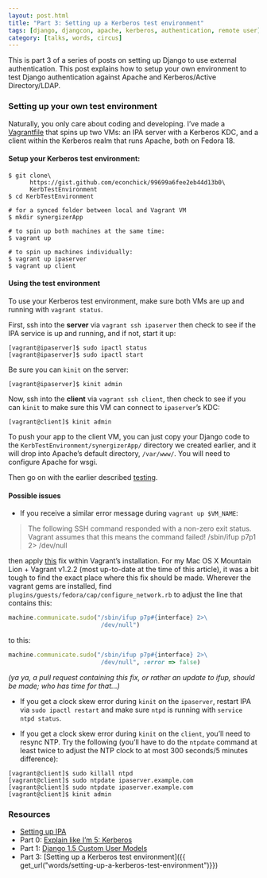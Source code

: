 ```yaml
---
layout: post.html
title: "Part 3: Setting up a Kerberos test environment"
tags: [django, djangcon, apache, kerberos, authentication, remote user]
category: [talks, words, circus]
---
```


This is part 3 of a series of posts on setting up Django to use external authentication.  This post explains how to setup your own environment to test Django authentication against Apache and Kerberos/Active Directory/LDAP.

### Setting up your own test environment

Naturally, you only care about coding and developing. I’ve made a [Vagrantfile](https://gist.github.com/econchick/99699a6fee2eb44d13b0) that spins up two VMs: an IPA server with a Kerberos KDC, and a client within the Kerberos realm that runs Apache, both on Fedora 18.

#### Setup your Kerberos test environment:

```
$ git clone\
      https://gist.github.com/econchick/99699a6fee2eb44d13b0\
      KerbTestEnvironment
$ cd KerbTestEnvironment

# for a synced folder between local and Vagrant VM
$ mkdir synergizerApp  

# to spin up both machines at the same time:
$ vagrant up

# to spin up machines individually:
$ vagrant up ipaserver
$ vagrant up client
```

#### Using the test environment

To use your Kerberos test environment, make sure both VMs are up and running with `vagrant status`.  

First, ssh into the **server** via `vagrant ssh ipaserver` then check to see if the IPA service is up and running, and if not, start it up:

```
[vagrant@ipaserver]$ sudo ipactl status
[vagrant@ipaserver]$ sudo ipactl start
```

Be sure you can `kinit` on the server:

```
[vagrant@ipaserver]$ kinit admin
```

Now, ssh into the **client** via `vagrant ssh client`, then check to see if you can `kinit` to make sure this VM can connect to `ipaserver`’s KDC:

```
[vagrant@client]$ kinit admin
```

To push your app to the client VM, you can just copy your Django code to the `KerbTestEnvironment/synergizerApp/` directory we created earlier, and it will drop into Apache’s default directory, `/var/www/`.  You will need to configure Apache for wsgi. 

Then go on with the earlier described [testing](#does-it-negotiate-testing-setup).

#### Possible issues

* If you receive a similar error message during `vagrant up $VM_NAME`: 

> The following SSH command responded with a non-zero exit status.
> Vagrant assumes that this means the command failed!
> /sbin/ifup p7p1 2> /dev/null

then apply [this](https://github.com/monvillalon/vagrant/commit/dc9830350a0f2be3bb7a4b4e9fcefaed66c6a26a) fix within Vagrant’s installation.  For my Mac OS X Mountain Lion + Vagrant v1.2.2 (most up-to-date at the time of this article), it was a bit tough to find the exact place where this fix should be made.  Wherever the vagrant gems are installed, find `plugins/guests/fedora/cap/configure_network.rb` to adjust the line that contains this:

```ruby
machine.communicate.sudo("/sbin/ifup p7p#{interface} 2>\
                          /dev/null")
```

to this:

```ruby
machine.communicate.sudo("/sbin/ifup p7p#{interface} 2>\ 
                          /dev/null", :error => false)
```

_(ya ya, a pull request containing this fix, or rather an update to ifup, should be made; who has time for that…)_

* If you get a clock skew error during `kinit` on the `ipaserver`, restart IPA via `sudo ipactl restart` and make sure `ntpd` is running with `service ntpd status`.

* If you get a clock skew error during `kinit` on the `client`, you’ll need to resync NTP. Try the following (you’ll have to do the `ntpdate` command at least twice to adjust the NTP clock to at most 300 seconds/5 minutes difference):

```
[vagrant@client]$ sudo killall ntpd
[vagrant@client]$ sudo ntpdate ipaserver.example.com
[vagrant@client]$ sudo ntpdate ipaserver.example.com
[vagrant@client]$ kinit admin
```

### Resources

* [Setting up IPA](https://docs.fedoraproject.org/en-US/Fedora/17/html/FreeIPA_Guide/index.html)
* Part 0: [Explain like I’m 5: Kerberos]( {{get_url("words/explain-like-im-5-kerberos/")}})
* Part 1: [Django 1.5 Custom User Models]( {{get_url("words/django-custom-user-models")}})
* Part 3: [Setting up a Kerberos test environment]({{ get_url("words/setting-up-a-kerberos-test-environment")}})
